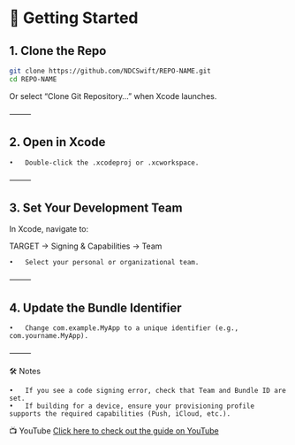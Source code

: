 
# 🚀 Getting Started

## 1. Clone the Repo
```bash
git clone https://github.com/NDCSwift/REPO-NAME.git
cd REPO-NAME
```
Or select “Clone Git Repository…” when Xcode launches.

⸻

## 2. Open in Xcode
	•	Double-click the .xcodeproj or .xcworkspace.

⸻

## 3. Set Your Development Team

In Xcode, navigate to:

TARGET → Signing & Capabilities → Team
	
    •	Select your personal or organizational team.

⸻

## 4. Update the Bundle Identifier
	•	Change com.example.MyApp to a unique identifier (e.g., com.yourname.MyApp).

⸻

🛠️ Notes

	•	If you see a code signing error, check that Team and Bundle ID are set.
	•	If building for a device, ensure your provisioning profile supports the required capabilities (Push, iCloud, etc.).

📺 YouTube
[Click here to check out the guide on YouTube](https://youtu.be/ImhNHbqzoDE)
